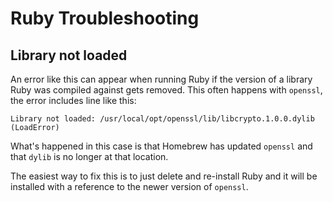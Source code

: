 # Ruby Troubleshooting

## Library not loaded

An error like this can appear when running Ruby if the version of a library Ruby was compiled against gets removed. This often happens with `openssl`, the error includes line like this:

	Library not loaded: /usr/local/opt/openssl/lib/libcrypto.1.0.0.dylib (LoadError)

What's happened in this case is that Homebrew has updated `openssl` and that `dylib` is no longer at that location.

The easiest way to fix this is to just delete and re-install Ruby and it will be installed with a reference to the newer version of `openssl`.